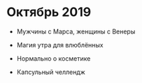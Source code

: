 # Октябрь 2019

- Мужчины с Марса, женщины с Венеры

- Магия утра для влюблённых

- Нормально о косметике

- Капсульный челлендж


